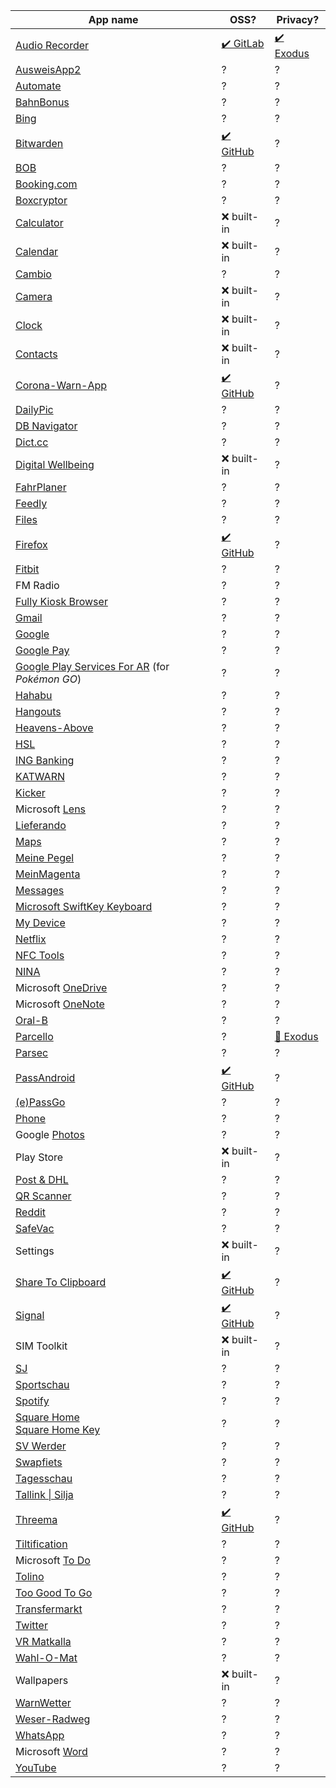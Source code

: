 | App name | OSS? | Privacy? |
|----------|------|----------|
| [Audio Recorder](https://play.google.com/store/apps/details?id=com.github.axet.audiorecorder) | [✔️ GitLab](https://gitlab.com/axet/android-audio-recorder) | [✔️ Exodus](https://reports.exodus-privacy.eu.org/en/reports/com.github.axet.audiorecorder/latest/) |
| [AusweisApp2](https://play.google.com/store/apps/details?id=com.governikus.ausweisapp2) | ? | ? |
| [Automate](https://play.google.com/store/apps/details?id=com.llamalab.automate) | ? | ? |
| [BahnBonus](https://play.google.com/store/apps/details?id=com.deutschebahn.bahnbonus) | ? | ? |
| [Bing](https://play.google.com/store/apps/details?id=com.microsoft.bing) | ? | ? |
| [Bitwarden](https://play.google.com/store/apps/details?id=com.x8bit.bitwarden) | [✔️ GitHub](https://github.com/bitwarden/mobile) | ? |
| [BOB](https://play.google.com/store/apps/details?id=com.initka.android.bobapp) | ? | ? |
| [Booking.com](https://play.google.com/store/apps/details?id=com.booking) | ? | ? | / |
| [Boxcryptor](https://play.google.com/store/apps/details?id=com.boxcryptor2.android) | ? | ? |
| [Calculator](https://play.google.com/store/apps/details?id=com.google.android.calculator) | ❌ built-in | ? |
| [Calendar](https://play.google.com/store/apps/details?id=com.google.android.calendar) | ❌ built-in | ? |
| [Cambio](https://play.google.com/store/apps/details?id=de.cambio.app) | ? | ? |
| [Camera](https://play.google.com/store/apps/details?id=com.hmdglobal.app.camera) | ❌ built-in | ? | ? |
| [Clock](https://play.google.com/store/apps/details?id=com.google.android.deskclock) | ❌ built-in | ? | ? |
| [Contacts](https://play.google.com/store/apps/details?id=com.google.android.contacts) | ❌ built-in | ? | ? |
| [Corona-Warn-App](https://play.google.com/store/apps/details?id=de.rki.coronawarnapp) | [✔️ GitHub](https://github.com/corona-warn-app/cwa-app-android) | ? |
| [DailyPic](https://play.google.com/store/apps/details?id=partl.dailypic) | ? | ? |
| [DB Navigator](https://play.google.com/store/apps/details?id=de.hafas.android.db) | ? | ? |
| [Dict.cc](https://play.google.com/store/apps/details?id=cc.dict.dictcc) | ? | ? |
| [Digital Wellbeing](https://play.google.com/store/apps/details?id=com.google.android.apps.wellbeing) | ❌ built-in | ? |
| [FahrPlaner](https://play.google.com/store/apps/details?id=de.hafas.android.vbn) | ? | ? |
| [Feedly](https://play.google.com/store/apps/details?id=com.devhd.feedly) | ? | ? |
| [Files](https://play.google.com/store/apps/details?id=com.google.android.apps.nbu.files) | ? | ? |
| [Firefox](https://play.google.com/store/apps/details?id=org.mozilla.firefox) | [✔️ GitHub](https://github.com/mozilla-mobile/fenix) | ? |
| [Fitbit](https://play.google.com/store/apps/details?id=com.fitbit.FitbitMobile) | ? | ? |
| FM Radio | ? | ? |
| [Fully Kiosk Browser](https://play.google.com/store/apps/details?id=de.ozerov.fully) | ? | ? |
| [Gmail](https://play.google.com/store/apps/details?id=com.google.android.gm) | ? | ? |
| [Google](https://play.google.com/store/apps/details?id=com.google.android.googlequicksearchbox) | ? | ? |
| [Google Pay](https://play.google.com/store/apps/details?id=com.google.android.apps.walletnfcrel) | ? | ? |
| [Google Play Services For AR](https://play.google.com/store/apps/details?id=com.google.ar.core) (for _Pokémon GO_) | ? | ? |
| [Hahabu](https://play.google.com/store/apps/details?id=com.sro.hahabu) | ? | ? |
| [Hangouts](https://play.google.com/store/apps/details?id=com.google.android.talk) | ? | ? |
| [Heavens-Above](https://play.google.com/store/apps/details?id=com.heavens_above.viewer) | ? | ? |
| [HSL](https://play.google.com/store/apps/details?id=fi.hsl.app) | ? | ? |
| [ING Banking](https://play.google.com/store/apps/details?id=de.ingdiba.bankingapp) | ? | ? |
| [KATWARN](https://play.google.com/store/apps/details?id=de.combirisk.katwarn) | ? | ? |
| [Kicker](https://play.google.com/store/apps/details?id=com.netbiscuits.kicker) | ? | ? |
| Microsoft [Lens](https://play.google.com/store/apps/details?id=com.microsoft.office.officelens) | ? | ? |
| [Lieferando](https://play.google.com/store/apps/details?id=com.yopeso.lieferando) | ? | ? |
| [Maps](https://play.google.com/store/apps/details?id=com.google.android.apps.maps) | ? | ? |
| [Meine Pegel](https://play.google.com/store/apps/details?id=de.hochwasserzentralen.app) | ? | ? |
| [MeinMagenta](https://play.google.com/store/apps/details?id=de.telekom.android.customercenter) | ? | ? |
| [Messages](https://play.google.com/store/apps/details?id=com.google.android.apps.messaging) | ? | ? |
| [Microsoft SwiftKey Keyboard](https://play.google.com/store/apps/details?id=com.touchtype.swiftkey) | ? | ? |
| [My Device](https://play.google.com/store/apps/details?id=com.hmdglobal.support) | ? | ? |
| [Netflix](https://play.google.com/store/apps/details?id=com.netflix.mediaclient) | ? | ? |
| [NFC Tools](https://play.google.com/store/apps/details?id=com.wakdev.wdnfc) | ? | ? |
| [NINA](https://play.google.com/store/apps/details?id=de.materna.bbk.mobile.app) | ? | ? |
| Microsoft [OneDrive](https://play.google.com/store/apps/details?id=com.microsoft.skydrive) | ? | ? |
| Microsoft [OneNote](https://play.google.com/store/apps/details?id=com.microsoft.office.onenote) | ? | ? |
| [Oral-B](https://play.google.com/store/apps/details?id=com.pg.oralb.oralbapp) | ? | ? |
| [Parcello](https://play.google.com/store/apps/details?id=org.parcello) | ? | [🔴 Exodus](https://reports.exodus-privacy.eu.org/en/reports/org.parcello/latest/) |
| [Parsec](https://play.google.com/store/apps/details?id=tv.parsec.client) | ? | ? |
| [PassAndroid](https://play.google.com/store/apps/details?id=org.ligi.passandroid) | [✔️ GitHub](https://github.com/ligi/PassAndroid) | ? |
| [(e)PassGo](https://play.google.com/store/apps/details?id=de.passgo.passgo) | ? | ? |
| [Phone](https://play.google.com/store/apps/details?id=com.google.android.dialer) | ? | ? |
| Google [Photos](https://play.google.com/store/apps/details?id=com.google.android.apps.photos) | ? | ? |
| Play Store | ❌ built-in | ? |
| [Post & DHL](https://play.google.com/store/apps/details?id=de.dhl.paket) | ? | ? |
| [QR Scanner](https://play.google.com/store/apps/details?id=com.teacapps.barcodescanner) | ? | ? |
| [Reddit](https://play.google.com/store/apps/details?id=com.reddit.frontpage) | ? | ? |
| [SafeVac](https://play.google.com/store/apps/details?id=de.pei.safevac) | ? | ? |
| Settings | ❌ built-in | ? |
| [Share To Clipboard](https://play.google.com/store/apps/details?id=com.tengu.sharetoclipboard) | [✔️ GitHub](https://github.com/tengusw/share_to_clipboard) | ? |
| [Signal](https://play.google.com/store/apps/details?id=org.thoughtcrime.securesms) | [✔️ GitHub](https://github.com/signalapp/Signal-Android) | ? |
| SIM Toolkit | ❌ built-in | ? |
| [SJ](https://play.google.com/store/apps/details?id=se.sj.android) | ? | ? |
| [Sportschau](https://play.google.com/store/apps/details?id=de.apptelligence.sportschau.android) | ? | ? |
| [Spotify](https://play.google.com/store/apps/details?id=com.spotify.music) | ? | ? |
| [Square Home](https://play.google.com/store/apps/details?id=com.ss.squarehome2)<br>[Square Home Key](https://play.google.com/store/apps/details?id=com.ss.squarehome.key) | ? | ? |
| [SV Werder](https://play.google.com/store/apps/details?id=de.werder.werderbremen) | ? | ? |
| [Swapfiets](https://play.google.com/store/apps/details?id=com.swapfiets) | ? | ? |
| [Tagesschau](https://play.google.com/store/apps/details?id=de.tagesschau) | ? | ? |
| [Tallink \| Silja](https://play.google.com/store/apps/details?id=com.tallink.mikiandroid) | ? | ? |
| [Threema](https://play.google.com/store/apps/details?id=ch.threema.app) | [✔️ GitHub](https://github.com/threema-ch/threema-android) | ? |
| [Tiltification](https://play.google.com/store/apps/details?id=de.uni_bremen.informatik.sonification_apps) | ? | ? |
| Microsoft [To Do](https://play.google.com/store/apps/details?id=com.microsoft.todos) | ? | ? |
| [Tolino](https://play.google.com/store/apps/details?id=com.mytolino.app) | ? | ? |
| [Too Good To Go](https://play.google.com/store/apps/details?id=com.app.tgtg) | ? | ? |
| [Transfermarkt](https://play.google.com/store/apps/details?id=de.transfermarkt.v2) | ? | ? |
| [Twitter](https://play.google.com/store/apps/details?id=com.twitter.android) | ? | ? |
| [VR Matkalla](https://play.google.com/store/apps/details?id=fi.vr.mobile.app) | ? | ? |
| [Wahl-O-Mat](https://play.google.com/store/apps/details?id=de.dreipc.wahlomat) | ? | ? |
| Wallpapers | ❌ built-in | ? |
| [WarnWetter](https://play.google.com/store/apps/details?id=de.dwd.warnapp) | ? | ? |
| [Weser-Radweg](https://play.google.com/store/apps/details?id=de.alpstein.weserradweg) | ? | ? |
| [WhatsApp](https://play.google.com/store/apps/details?id=com.whatsapp) | ? | ? |
| Microsoft [Word](https://play.google.com/store/apps/details?id=com.microsoft.office.word) | ? | ? |
| [YouTube](https://play.google.com/store/apps/details?id=com.google.android.youtube) | ? | ? |
